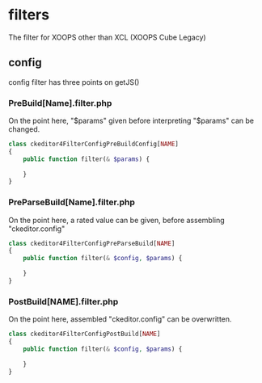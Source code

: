 # filters

The filter for XOOPS other than XCL (XOOPS Cube Legacy)

## config

config filter has three points on getJS()

### PreBuild[Name].filter.php

On the point here, "$params" given before interpreting "$params" can be changed.

```php
class ckeditor4FilterConfigPreBuildConfig[NAME]
{
	public function filter(& $params) {
	
	}
}
```

### PreParseBuild[Name].filter.php

On the point here, a rated value can be given, before assembling "ckeditor.config"

```php
class ckeditor4FilterConfigPreParseBuild[NAME]
{
	public function filter(& $config, $params) {
	
	}
}
```

### PostBuild[NAME].filter.php

On the point here, assembled "ckeditor.config" can be overwritten.

```php
class ckeditor4FilterConfigPostBuild[NAME]
{
	public function filter(& $config, $params) {
	
	}
}
```